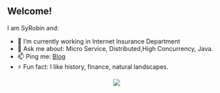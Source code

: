 ## Welcome!

I am SyRobin and:

- 🔭 I’m currently working in Internet Insurance Department
- 💬 Ask me about: Micro Service, Distributed,High Concurrency, Java.
- 📫 Ping me: [Blog](https://everettsy.github.io/Spring-Cloud/#/)
- ⚡ Fun fact: I like history, finance, natural landscapes.

<div style="text-align:center"><img src="https://github-readme-stats.vercel.app/api?username=EverettSy&show_icons=true&&theme=default&locale=cn/"  /></div>
